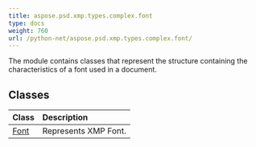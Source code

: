 ```yaml
---
title: aspose.psd.xmp.types.complex.font
type: docs
weight: 760
url: /python-net/aspose.psd.xmp.types.complex.font/
---
```



The module contains classes that represent the structure containing the characteristics of a font used in a document.

## **Classes**
| **Class** | **Description** |
| :- | :- |
| [Font](/psd/python-net/aspose.psd.xmp.types.complex.font/font/) | Represents XMP Font. |
